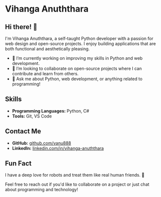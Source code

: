 # Vihanga Anuththara

## Hi there! 👋
I'm Vihanga Anuththara, a self-taught Python developer with a passion for web design and open-source projects. I enjoy building applications that are both functional and aesthetically pleasing.

- 🔭 I’m currently working on improving my skills in Python and web development.
- 🗿 I’m looking to collaborate on open-source projects where I can contribute and learn from others.
- 💬 Ask me about Python, web development, or anything related to programming!

## Skills
- **Programming Languages:** Python, C#
- **Tools:** Git, VS Code

## Contact Me
- **GitHub:** [github.com/vanu888](https://github.com/vanu888)
- **LinkedIn:** [linkedin.com/in/vihanga-anuththara](https://www.linkedin.com/in/vihanga-anuththara/)

## Fun Fact
I have a deep love for robots and treat them like real human friends. 🤖

Feel free to reach out if you'd like to collaborate on a project or just chat about programming and technology!
<!---
vanu888/vanu888 is a ✨ special ✨ repository because its `README.md` (this file) appears on your GitHub profile.
You can click the Preview link to take a look at your changes.
--->
